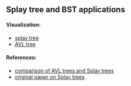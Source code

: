 ## Splay tree and BST applications

#### Visualization:
* [splay tree](https://www.cs.usfca.edu/~galles/visualization/SplayTree.html)
* [AVL tree](https://www.cs.usfca.edu/~galles/visualization/AVLtree.html)

#### References:
* [comparison of AVL trees and Splay trees](https://stackoverflow.com/questions/7467079/difference-between-avl-trees-and-splay-trees)
* [original paper on Splay trees](https://www.cs.cmu.edu/~sleator/papers/self-adjusting.pdf)
